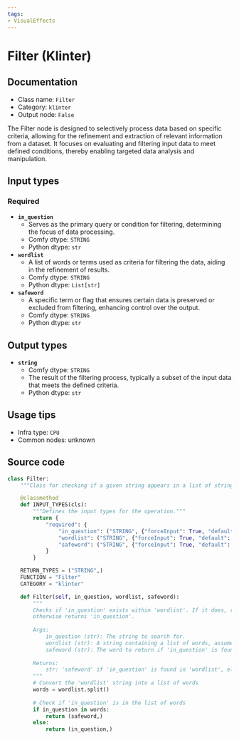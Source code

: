 ```yaml
---
tags:
- VisualEffects
---
```


# Filter (Klinter)
## Documentation
- Class name: `Filter`
- Category: `klinter`
- Output node: `False`

The Filter node is designed to selectively process data based on specific criteria, allowing for the refinement and extraction of relevant information from a dataset. It focuses on evaluating and filtering input data to meet defined conditions, thereby enabling targeted data analysis and manipulation.
## Input types
### Required
- **`in_question`**
    - Serves as the primary query or condition for filtering, determining the focus of data processing.
    - Comfy dtype: `STRING`
    - Python dtype: `str`
- **`wordlist`**
    - A list of words or terms used as criteria for filtering the data, aiding in the refinement of results.
    - Comfy dtype: `STRING`
    - Python dtype: `List[str]`
- **`safeword`**
    - A specific term or flag that ensures certain data is preserved or excluded from filtering, enhancing control over the output.
    - Comfy dtype: `STRING`
    - Python dtype: `str`
## Output types
- **`string`**
    - Comfy dtype: `STRING`
    - The result of the filtering process, typically a subset of the input data that meets the defined criteria.
    - Python dtype: `str`
## Usage tips
- Infra type: `CPU`
- Common nodes: unknown


## Source code
```python
class Filter:
    """Class for checking if a given string appears in a list of strings and returning a filter word if true."""

    @classmethod
    def INPUT_TYPES(cls):
        """Defines the input types for the operation."""
        return {
            "required": {
                "in_question": ("STRING", {"forceInput": True, "default": "", "multiline": False}),
                "wordlist": ("STRING", {"forceInput": True, "default": "", "multiline": True}),
                "safeword": ("STRING", {"forceInput": True, "default": "", "multiline": True}),
            }
        }

    RETURN_TYPES = ("STRING",)
    FUNCTION = "Filter"
    CATEGORY = "klinter"

    def Filter(self, in_question, wordlist, safeword):
        """
        Checks if 'in_question' exists within 'wordlist'. If it does, returns 'safeword',
        otherwise returns 'in_question'.
        
        Args:
            in_question (str): The string to search for.
            wordlist (str): A string containing a list of words, assumed to be space-separated.
            safeword (str): The word to return if 'in_question' is found in 'wordlist'.
        
        Returns:
            str: 'safeword' if 'in_question' is found in 'wordlist', else 'in_question'.
        """
        # Convert the 'wordlist' string into a list of words
        words = wordlist.split()
        
        # Check if 'in_question' is in the list of words
        if in_question in words:
            return (safeword,)
        else:
            return (in_question,)

```
